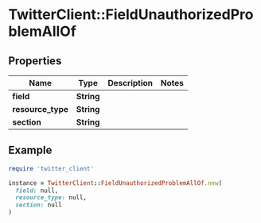 # TwitterClient::FieldUnauthorizedProblemAllOf

## Properties

| Name | Type | Description | Notes |
| ---- | ---- | ----------- | ----- |
| **field** | **String** |  |  |
| **resource_type** | **String** |  |  |
| **section** | **String** |  |  |

## Example

```ruby
require 'twitter_client'

instance = TwitterClient::FieldUnauthorizedProblemAllOf.new(
  field: null,
  resource_type: null,
  section: null
)
```

